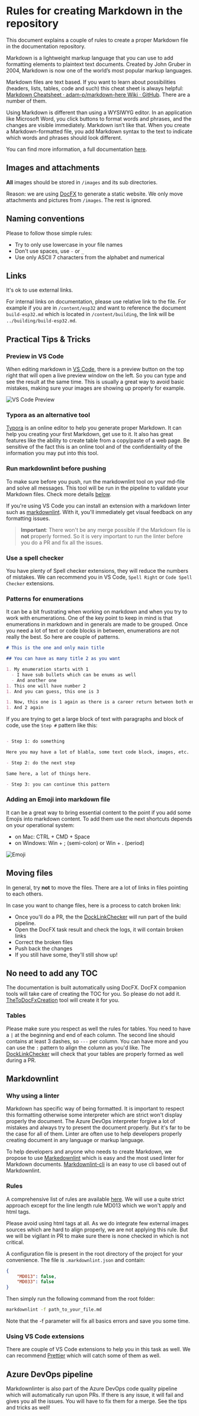 # Rules for creating Markdown in the repository

This document explains a couple of rules to create a proper Markdown file in the documentation repository.

Markdown is a lightweight markup language that you can use to add formatting elements to plaintext text documents. Created by John Gruber in 2004, Markdown is now one of the world’s most popular markup languages.

Markdown files are text based. If you want to learn about possibilities (headers, lists, tables, code and such) this cheat sheet is always helpful: [Markdown Cheatsheet · adam-p/markdown-here Wiki · GitHub](https://github.com/adam-p/markdown-here/wiki/Markdown-Cheatsheet). There are a number of them.

Using Markdown is different than using a WYSIWYG editor. In an application like Microsoft Word, you click buttons to format words and phrases, and the changes are visible immediately. Markdown isn’t like that. When you create a Markdown-formatted file, you add Markdown syntax to the text to indicate which words and phrases should look different.

You can find more information, a full documentation [here](https://www.markdownguide.org/).

## Images and attachments

**All** images should be stored in `/images` and its sub directories.

Reason: we are using [DocFX](https://dotnet.github.io/docfx/) to generate a static website. We only move attachments and pictures from `/images`. The rest is ignored.

## Naming conventions

Please to follow those simple rules:

- Try to only use lowercase in your file names
- Don't use spaces, use `-` or `_`
- Use only ASCII 7 characters from the alphabet and numerical

## Links

It's ok to use external links.

For internal links on documentation, please use relative link to the file. For example if you are in `/content/esp32` and want to reference the document `build-esp32.md` which is located in `/content/building`, the link will be `../building/build-esp32.md`.

## Practical Tips & Tricks

### Preview in VS Code

When editing markdown in [VS Code](https://code.visualstudio.com), there is a preview button on the top right that will open a live preview window on the left. So you can type and see the result at the same time. This is usually a great way to avoid basic mistakes, making sure your images are showing up properly for example.

![VS Code Preview](../../images/VSCodeMdPreview.gif)

### Typora as an alternative tool

[Typora](https://typora.io/) is an online editor to help you generate proper Markdown. It can help you creating your first Markdown, get use to it. It also has great features like the ability to create table from a copy/paste of a web page. Be sensitive of the fact this is an online tool and of the confidentiality of the information you may put into this tool.

### Run markdownlint before pushing

To make sure before you push, run the markdownlint tool on your md-file and solve all messages. This tool will be run in the pipeline to validate your Markdown files. Check more details [below](#markdownlint).

If you're using VS Code you can install an extension with a markdown linter such as [markdownlint](https://marketplace.visualstudio.com/items?itemName=DavidAnson.vscode-markdownlint). With it, you'll immediately get visual feedback on any formatting issues.

> **Important**: There won't be any merge possible if the Markdown file is **not** properly formed. So it is very important to run the linter before you do a PR and fix all the issues.

### Use a spell checker

You have plenty of Spell checker extensions, they will reduce the numbers of mistakes. We can recommend you in VS Code, `Spell Right` or `Code Spell Checker` extensions.

### Patterns for enumerations

It can be a bit frustrating when working on markdown and when you try to work with enumerations. One of the key point to keep in mind is that enumerations in markdown and in generals are made to be grouped. Once you need a lot of text or code blocks in between, enumerations are not really the best. So here are couple of patterns.

```markdown
# This is the one and only main title

## You can have as many title 2 as you want

1. My enumeration starts with 1
  - I have sub bullets which can be enums as well
  - And another one
1. This one will have number 2
1. And you can guess, this one is 3

1. Now, this one is 1 again as there is a career return between both enums
1. And 2 again

```

If you are trying to get a large block of text with paragraphs and block of code, use the `Step #` pattern like this:

```markdown

- Step 1: do something

Here you may have a lot of blabla, some text code block, images, etc.

- Step 2: do the next step

Same here, a lot of things here.

- Step 3: you can continue this pattern

```

### Adding an Emoji into markdown file

It can be a great way to bring essential content to the point if you add some Emojis into markdown content. To add them use the next shortcuts depends on your operational system:

- on Mac: CTRL + CMD + Space
- on Windows: Win + ; (semi-colon) or Win + . (period)

![Emoji](../../images/markdown-icons.png)

## Moving files

In general, try **not** to move the files. There are a lot of links in files pointing to each others.

In case you want to change files, here is a process to catch broken link:

- Once you'll do a PR, the the [DockLinkChecker](https://github.com/nanoframework/nanoframework.github.io/blob/538b9fee8631ec30a11805da24c3bc23ef030e4f/azure-pipelines.yml#L236) will run part of the build pipeline.
- Open the DocFX task result and check the logs, it will contain broken links
- Correct the broken files
- Push back the changes
- If you still have some, they'll still show up!

## No need to add any TOC

The documentation is built automatically using DocFX. DocFX companion tools will take care of creating the TOC for you. So please do not add it. [TheToDocFxCreation](https://github.com/nanoframework/nanoframework.github.io/blob/538b9fee8631ec30a11805da24c3bc23ef030e4f/azure-pipelines.yml#L228) tool will create it for you.

### Tables

Please make sure you respect as well the rules for tables. You need to have a `|` at the beginning and end of each column. The second line should contains at least 3 dashes, so `---` per column. You can have more and you can use the `:` pattern to align the column as you'd like. The [DockLinkChecker](https://github.com/nanoframework/nanoframework.github.io/blob/538b9fee8631ec30a11805da24c3bc23ef030e4f/azure-pipelines.yml#L236) will check that your tables are properly formed as well during a PR.

## Markdownlint

### Why using a linter

Markdown has specific way of being formatted. It is important to respect this formatting otherwise some interpreter which are strict won't display properly the document. The Azure DevOps interpreter forgive a lot of mistakes and always try to present the document properly. But it's far to be the case for all of them. Linter are often use to help developers properly creating document in any language or markup language.

To help developers and anyone who needs to create Markdown, we propose to use [Markedownlint](https://github.com/DavidAnson/markdownlint) which is easy and the most used linter for Markdown documents. [Markdownlint-cli](https://github.com/igorshubovych/markdownlint-cli) is an easy to use cli based out of Markdownlint.

### Rules

A comprehensive list of rules are available [here](https://github.com/DavidAnson/markdownlint/blob/main/doc/Rules.md). We will use a quite strict approach except for the line length rule MD013 which we won't apply and html tags.

Please avoid using html tags at all. As we do integrate few external images sources which are hard to align properly, we are not applying this rule. But we will be vigilant in PR to make sure there is none checked in which is not critical.

A configuration file is present in the root directory of the project for your convenience. The file is `.markdownlint.json` and contain:

```json
{
    "MD013": false,
    "MD033": false
}
```

Then simply run the following command from the root folder:

```bash
markdownlint -f path_to_your_file.md
```

Note that the -f parameter will fix all basics errors and save you some time.

### Using VS Code extensions

There are couple of VS Code extensions to help you in this task as well. We can recommend [Prettier](https://marketplace.visualstudio.com/items?itemName=esbenp.prettier-vscode) which will catch some of them as well.

## Azure DevOps pipeline

Markdownlinter is also part of the Azure DevOps code quality pipeline which will automatically run upon PRs. If there is any issue, it will fail and gives you all the issues. You will have to fix them for a merge. See the tips and tricks as well!
